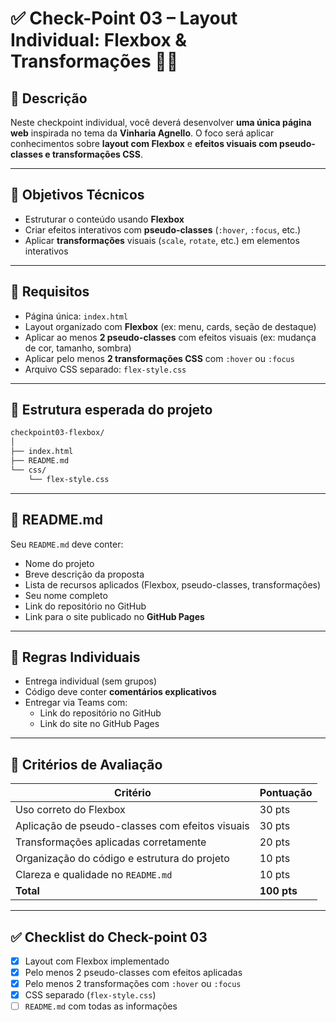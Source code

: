 # ✅ Check-Point 03 – Layout Individual: Flexbox & Transformações 🍷💡

## 🧠 Descrição

Neste checkpoint individual, você deverá desenvolver **uma única página web** inspirada no tema da **Vinharia Agnello**. O foco será aplicar conhecimentos sobre **layout com Flexbox** e **efeitos visuais com pseudo-classes e transformações CSS**.

---

## 🎯 Objetivos Técnicos

-   Estruturar o conteúdo usando **Flexbox**
-   Criar efeitos interativos com **pseudo-classes** (`:hover`, `:focus`, etc.)
-   Aplicar **transformações** visuais (`scale`, `rotate`, etc.) em elementos interativos

---

## 📌 Requisitos

-   Página única: `index.html`
-   Layout organizado com **Flexbox** (ex: menu, cards, seção de destaque)
-   Aplicar ao menos **2 pseudo-classes** com efeitos visuais (ex: mudança de cor, tamanho, sombra)
-   Aplicar pelo menos **2 transformações CSS** com `:hover` ou `:focus`
-   Arquivo CSS separado: `flex-style.css`

---

## 📁 Estrutura esperada do projeto

```bash
checkpoint03-flexbox/
│
├── index.html
├── README.md
└── css/
    └── flex-style.css
```

---

## 📄 README.md

Seu `README.md` deve conter:

-   Nome do projeto
-   Breve descrição da proposta
-   Lista de recursos aplicados (Flexbox, pseudo-classes, transformações)
-   Seu nome completo
-   Link do repositório no GitHub
-   Link para o site publicado no **GitHub Pages**

---

## 👤 Regras Individuais

-   Entrega individual (sem grupos)
-   Código deve conter **comentários explicativos**
-   Entregar via Teams com:
    -   Link do repositório no GitHub
    -   Link do site no GitHub Pages

---

## 🧪 Critérios de Avaliação

| Critério                                        | Pontuação   |
| ----------------------------------------------- | ----------- |
| Uso correto do Flexbox                          | 30 pts      |
| Aplicação de pseudo-classes com efeitos visuais | 30 pts      |
| Transformações aplicadas corretamente           | 20 pts      |
| Organização do código e estrutura do projeto    | 10 pts      |
| Clareza e qualidade no `README.md`              | 10 pts      |
| **Total**                                       | **100 pts** |

---

## ✅ Checklist do Check-point 03

-   [x] Layout com Flexbox implementado
-   [x] Pelo menos 2 pseudo-classes com efeitos aplicadas
-   [x] Pelo menos 2 transformações com `:hover` ou `:focus`
-   [x] CSS separado (`flex-style.css`)
-   [ ] `README.md` com todas as informações
